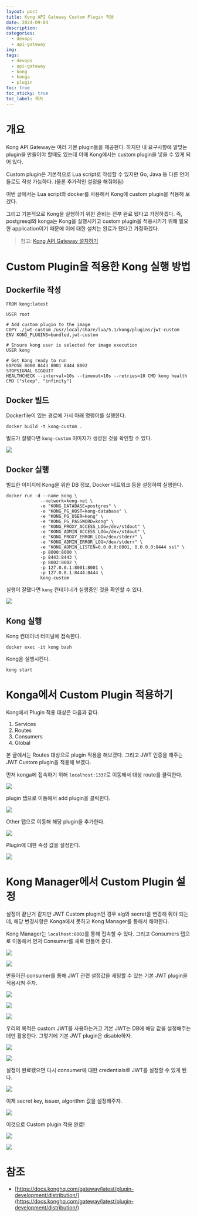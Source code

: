 ```yaml
---
layout: post
title: Kong API Gateway Custom Plugin 적용
date: 2024-09-04
description: 
categories:
  - devops
  - api-gateway
img: 
tags:
  - devops
  - api-gateway
  - kong
  - konga
  - plugin
toc: true
toc_sticky: true
toc_label: 목차
---
```

# 개요

Kong API Gateway는 여러 기본 plugin들을 제공한다. 하지만 내 요구사항에 알맞는 plugin을 만들어야 할때도 있는데 이때 Kong에서는 custom plugin을 넣을 수 있게 되어 있다.

Custom plugin은 기본적으로 Lua script로 작성할 수 있지만 Go, Java 등 다른 언어들로도 작성 가능하다. (물론 추가적인 설정을 해줘야됨)

이번 글에서는 Lua script와 docker를 사용해서 Kong에 custom plugin을 적용해 보겠다.

그리고 기본적으로 Kong을 실행하기 위한 준비는 전부 완료 됐다고 가정하겠다. 즉, postgresql와 konga는 Kong을 실행시키고 custom plugin을 적용시키기 위해 필요한 application이기 때문에 이에 대한 설치는 완료가 됐다고 가정하겠다.

> 참고: [Kong API Gateway 설치하기](https://nogamsung.github.io/posts/Kong-API-Gateway-%EC%84%A4%EC%B9%98%ED%95%98%EA%B8%B0/)

# Custom Plugin을 적용한 Kong 실행 방법

## Dockerfile 작성

```
FROM kong:latest

USER root

# Add custom plugin to the image
COPY ./jwt-custom /usr/local/share/lua/5.1/kong/plugins/jwt-custom
ENV KONG_PLUGINS=bundled,jwt-custom

# Ensure kong user is selected for image execution
USER kong

# Get Kong ready to run
EXPOSE 8000 8443 8001 8444 8002
STOPSIGNAL SIGQUIT
HEALTHCHECK --interval=10s --timeout=10s --retries=10 CMD kong health
CMD ["sleep", "infinity"]
```

## Docker 빌드

Dockerfile이 있는 경로에 가서 아래 명령어를 실행한다.

```
docker build -t kong-custom .
```

빌드가 잘됐다면 `kong-custom` 이미지가 생성된 것을 확인할 수 있다.

![](../../assets/img/2024/09/04-1.png)

## Docker 실행

빌드한 이미지에 Kong을 위한 DB 정보, Docker 네트워크 등을 설정하여 실행한다.

```
docker run -d --name kong \
		     --network=kong-net \
		     -e "KONG_DATABASE=postgres" \
		     -e "KONG_PG_HOST=kong-database" \
		     -e "KONG_PG_USER=kong" \
		     -e "KONG_PG_PASSWORD=kong" \
		     -e "KONG_PROXY_ACCESS_LOG=/dev/stdout" \
		     -e "KONG_ADMIN_ACCESS_LOG=/dev/stdout" \
		     -e "KONG_PROXY_ERROR_LOG=/dev/stderr" \
		     -e "KONG_ADMIN_ERROR_LOG=/dev/stderr" \
		     -e "KONG_ADMIN_LISTEN=0.0.0.0:8001, 0.0.0.0:8444 ssl" \
		     -p 8000:8000 \
		     -p 8443:8443 \
		     -p 8002:8002 \
		     -p 127.0.0.1:8001:8001 \
		     -p 127.0.0.1:8444:8444 \
		     kong-custom
```

 실행이 잘됐다면 `kong` 컨테이너가 실행중인 것을 확인할 수 있다.
 
![](../../assets/img/2024/09/04-2.png)

## Kong 실행

Kong 컨테이너 터미널에 접속한다.

```
docker exec -it kong bash
```

Kong을 실행시킨다.

```
kong start
```

# Konga에서 Custom Plugin 적용하기

Kong에서 Plugin 적용 대상은 다음과 같다.

1. Services
2. Routes
3. Consumers
4. Global

본 글에서는 Routes 대상으로 plugin 적용을 해보겠다. 그리고 JWT 인증을 해주는 JWT Custom plugin을 적용해 보겠다.

먼저 konga에 접속하기 위해 `localhost:1337`로 이동해서 대상 route를 클릭한다.

![](../../assets/img/2024/09/04-3.png)

plugin 탭으로 이동해서 add plugin을 클릭한다.

![](../../assets/img/2024/09/04-4.png)

Other 탭으로 이동해 해당 plugin을 추가한다.

![](../../assets/img/2024/09/04-5.png)

Plugin에 대한 속성 값을 설정한다.

![](../../assets/img/2024/09/04-6.png)

# Kong Manager에서 Custom Plugin 설정

설정이 끝난거 같지만 JWT Custom plugin인 경우 alg와 secret을 변경해 줘야 되는데, 해당 변경사항은 Konga에서 못하고 Kong Manager를 통해서 해야한다. 

Kong Manager는 `localhost:8002`를 통해 접속할 수 있다. 그리고 Consumers 탭으로 이동해서 먼저 Consumer를 새로 만들어 준다.

![](../../assets/img/2024/09/04-7.png)

![](../../assets/img/2024/09/04-8.png)

만들어진 consumer를 통해 JWT 관련 설정값을 세팅할 수 있는 기본 JWT plugin을 적용시켜 주자.

![](../../assets/img/2024/09/04-9.png)

![](../../assets/img/2024/09/04-10.png)

![](../../assets/img/2024/09/04-11.png)

우리의 목적은 custom JWT를 사용하는거고 기본 JWT는 DB에 해당 값을 설정해주는데만 활용한다. 그렇기에 기본 JWT plugin은 disable하자.

![](../../assets/img/2024/09/04-12.png)

![](../../assets/img/2024/09/04-13.png)

설정이 완료됐으면 다시 consumer에 대한 credentials로 JWT를 설정할 수 있게 된다.

![](../../assets/img/2024/09/04-14.png)

이제 secret key, issuer, algorithm 값을 설정해주자.

![](../../assets/img/2024/09/04-15.png)

이것으로 Custom plugin 적용 완료!

![](../../assets/img/2024/09/04-16.png)

![](chimchakman-1.jpg)

# 참조

- [https://docs.konghq.com/gateway/latest/plugin-development/distribution/](https://docs.konghq.com/gateway/latest/plugin-development/distribution/)